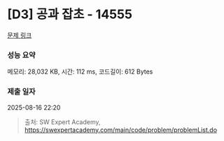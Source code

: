 # [D3] 공과 잡초 - 14555 

[문제 링크](https://swexpertacademy.com/main/code/problem/problemDetail.do?contestProbId=AYGtoa3qARcDFARC) 

### 성능 요약

메모리: 28,032 KB, 시간: 112 ms, 코드길이: 612 Bytes

### 제출 일자

2025-08-16 22:20



> 출처: SW Expert Academy, https://swexpertacademy.com/main/code/problem/problemList.do